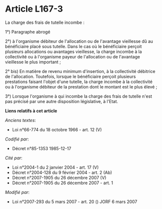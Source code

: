 # Article L167-3

La charge des frais de tutelle incombe : 

1°) Paragraphe abrogé

2°) à l'organisme débiteur de l'allocation ou de l'avantage vieillesse dû au bénéficiaire placé sous tutelle. Dans le cas où
le bénéficiaire perçoit plusieurs allocations ou avantages vieillesse, la charge incombe à la collectivité ou à l'organisme
payeur de l'allocation ou de l'avantage vieillesse le plus important ;

2° bis) En matière de revenu minimum d'insertion, à la collectivité débitrice de l'allocation. Toutefois, lorsque le
bénéficiaire perçoit plusieurs prestations faisant l'objet d'une tutelle, la charge incombe à la collectivité ou à
l'organisme débiteur de la prestation dont le montant est le plus élevé ;

3°) Lorsque l'organisme à qui incombe la charge des frais de tutelle n'est pas précisé par une autre disposition législative,
à l'Etat.

**Liens relatifs à cet article**

_Anciens textes_:

  - Loi n°66-774 du 18 octobre 1966 - art. 12 (V)

_Codifié par_:

  - Décret n°85-1353 1985-12-17

_Cité par_:

  - Loi n°2004-1 du 2 janvier 2004 - art. 17 (V)
  - Décret n°2004-128 du 9 février 2004 - art. 2 (Ab)
  - Décret n°2007-1905 du 26 décembre 2007 (V)
  - Décret n°2007-1905 du 26 décembre 2007 - art. 1

_Modifié par_:

  - Loi n°2007-293 du 5 mars 2007 - art. 20 () JORF 6 mars 2007
